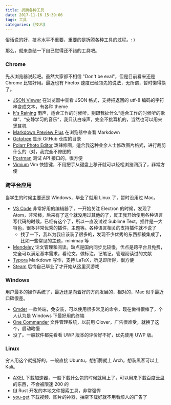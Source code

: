 ```yaml
---
title: 折腾各种工具
date: 2017-11-16 15:39:06
tags: 工具
categories: [技术]
---
```


俗话说的好，技术水平不重要，重要的是折腾各种工具的过程。: )

那么，就来总结一下自己觉得还不错的工具吧。

<!-- more -->

### Chrome

先从浏览器说起吧。虽然大家都不相信 "Don't be eval"，但是目前看来还是 Chrome 比较好用。最近也有 Firefox 速度已经领先的说法，无所谓，暂时懒得换了。

* [JSON Viewer](https://chrome.google.com/webstore/detail/json-viewer/gbmdgpbipfallnflgajpaliibnhdgobh?utm_source=chrome-app-launcher-info-dialog) 在浏览器中查看 JSON 格式，支持把返回的 utf-8 编码的字符串变成文本，有各种 theme
* [It's Raining](https://chrome.google.com/webstore/detail/its-raining/fkakmejoechmicbecchienoapbakancc?utm_source=chrome-app-launcher-info-dialog) 雨声，适合工作的时候听。别跟我扯什么“适合工作的时候听的歌单”、“安静学习的音乐”，我只认白噪声，完全不挑耳机的，当然也可以用来煲耳机
* [Markdown Preview Plus](https://chrome.google.com/webstore/detail/markdown-preview-plus/febilkbfcbhebfnokafefeacimjdckgl?utm_source=chrome-app-launcher-info-dialog) 在浏览器中查看 Markdown
* [Octotree](https://chrome.google.com/webstore/detail/octotree/bkhaagjahfmjljalopjnoealnfndnagc?hl=en-US) 显示 GitHub 仓库的目录
* [Polarr Photo Editor](https://chrome.google.com/webstore/detail/polarr-photo-editor/djonnbgfieijldcieafgjcnhmpcfpmgg?utm_source=chrome-app-launcher-info-dialog) 泼辣修图，适合我这种业余人士修改图片格式，进行裁剪什么的（对，我完全不修图的
* [Postman](https://chrome.google.com/webstore/detail/postman/fhbjgbiflinjbdggehcddcbncdddomop?utm_source=chrome-app-launcher-info-dialog) 测试 API 接口的，很方便
* [Vimium](https://chrome.google.com/webstore/detail/vimium/dbepggeogbaibhgnhhndojpepiihcmeb?utm_source=chrome-app-launcher-info-dialog) Vim 快捷键，不用把手从键盘上移开就可以轻松浏览网页了，非常方便

### 跨平台应用

当学生的时候主要还是 Windows，毕业了就用 Linux 了，暂时没用过 Mac。

* [VS Code](https://code.visualstudio.com/) 非常好用的编辑器了，一开始关注 Electron 的时候，发现了 Atom，非常棒，后来有了这个就没用过其他的了，反正我开始使用各种语言写代码的时候，已经有这个了，所以一直没试过 Sublime Text。插件是一大特色，很多非常优秀的插件，主题等。各种语言相关的支持插件就不说了
  * 找了一下，我以为我应该装了很多的，发现不少优秀的东西都被集成了，比如一些常见的主题，minimap 等
* [Mendeley](https://www.mendeley.com/) 论文管理和阅读。缺点是国内同步比较慢，优点是跨平台且免费，完全可以满足基本需求，看论文，做标注，记笔记，管理阅读过的文献
* [Typora](https://typora.io/) Markdown 写作，支持 LaTeX，所见即所得，很方便
* [Steam](http://store.steampowered.com/) 后悔自己毕业了才开始从这里买游戏

### Windows

用户最多的操作系统了，最近还是向着好的方向发展的，相对的，Mac 似乎最近口碑很差。

* [Cmder](http://cmder.net/) 一款终端，免安装，可以使用很多常见的命令，现在做得很棒了，个人认为是 Windows 下最好用的终端
* [One Commander](https://www.microsoft.com/en-us/store/p/one-commander/9nblggh4s79b) 文件管理系统，以前用 Clover，广告很难受，就换了这个，启动略慢
* 没了。一般软件都先看看 UWP 版本的评价好不好，优先使用 UWP 版。

### Linux

穷人用这个就挺好的，一般直接 Ubuntu，想折腾就上 Arch，想装黑客可以上 Kali。

* [AXEL](https://github.com/axel-download-accelerator/axel) 下载加速器，一般下载什么包的时候就用上了，可以用来下载百度云盘的东西，不会被限速 200 的
* [fd](https://github.com/sharkdp/fd) Rust 开发的本地文件搜索工具，非常强悍
* [you-get](https://github.com/soimort/you-get) 下载视频、图片的神器，抽空下载好就不用看烦人的广告了
